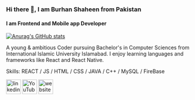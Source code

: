 ### Hi there 👋, I am Burhan Shaheen from Pakistan
#### I am Frontend and Mobile app Developer

[![Anurag's GitHub stats](https://github-readme-stats.vercel.app/api?username=burhanrepos)](https://github.com/anuraghazra/github-readme-stats)

A young & ambitious Coder pursuing Bachelor's in Computer Sciences
from International Islamic University Islamabad. I enjoy learning
languages and frameworks like React and React Native.

Skills: REACT / JS / HTML / CSS / JAVA / C++ / MySQL / FireBase


[<img src='https://cdn.jsdelivr.net/npm/simple-icons@3.0.1/icons/linkedin.svg' alt='linkedin' height='40'>](https://www.linkedin.com/in/https://www.linkedin.com/in/burhan-shaheen-49b3aa1b0/)  [<img src='https://cdn.jsdelivr.net/npm/simple-icons@3.0.1/icons/youtube.svg' alt='YouTube' height='40'>](https://www.youtube.com/channel/https://www.youtube.com/channel/UC3RUd6v-91EbPchSMopHBoA)  [<img src='https://cdn.jsdelivr.net/npm/simple-icons@3.0.1/icons/icloud.svg' alt='website' height='40'>](https://burhanrepos.github.io/portfolio/)  



